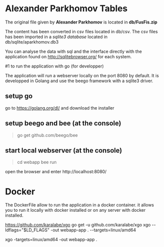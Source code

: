 
# Alexander Parkhomov Tables

The original file given by **Alexander Parkhomov** is located in **db/FusFis.zip**

The content has been converted in csv files located in db/csv.
The csv files has been imported in a _sqlite3 database_ located in db/sqlite/aparkhomov.db3

You can analyse the data with sql and the interface directly with the application found on http://sqlitebrowser.org/ for each system.

#1 to run the application with go (for developper)

The application will run a webserver locally on the port 8080 by default. It is developped in Golang and use the beego framework with a sqlite3 driver. 

## setup go
go to https://golang.org/dl/ and download the installer 

## setup beego and bee (at the console)
>go get github.com/beego/bee

## start local webserver (at the console)
> cd webapp
> bee run 

open the browser and enter http://localhost:8080/


# Docker

The DockerFile allow to run the application in a docker container. it allows you to run it locally with docker installed or on any server with docker installed.



https://github.com/karalabe/xgo
go get -u github.com/karalabe/xgo
xgo --ldflags="$LD_FLAGS" -out webapp-app . --targets=linux/amd64

xgo  -targets=linux/amd64 -out webapp-app .